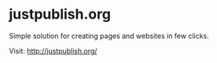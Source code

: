 # justpublish.org

Simple solution for creating pages and websites in few clicks.

Visit: http://justpublish.org/
